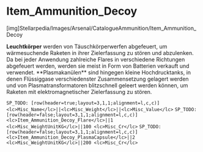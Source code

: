 # Item_Ammunition_Decoy

[img]Stellarpedia/Images/Arsenal/CatalogueAmmunition/Item_Ammunition_Decoy

**Leuchtkörper** werden von Täuschkörperwerfen abgefeuert, um wärmesuchende Raketen in ihrer Zielerfassung zu stören und abzulenken. Da bei jeder Anwendung zahlreiche Flares in verschiedene Richtungen abgefeuert werden, werden sie meist in Form von Batterien verkauft und verwendet. \*\*Plasmakanülen\*\* sind hingegen kleine Hochdrucktanks, in denen Flüssiggase verschiedenster Zusammensetzung gelagert werden und von Plasmatransformatoren blitzschnell geleert werden können, um Raketen mit elektromagnetischer Zielerfassung zu stören.

`SP_TODO: [row(header=true;layout=3,1,1;alignment=l,c,c)]<lc>Misc_Name</lc>||<lc>Misc_Weight</lc>||<lc>Misc_Value</lc>`
`SP_TODO: [row(header=false;layout=3,1,1;alignment=l,c,c)]<lc>Item_Ammunition_Decoy_Flare</lc>||1 <lc>Misc_WeightUnitKG</lc>||100 <lc>Misc_Cr</lc>`
`SP_TODO: [row(header=false;layout=3,1,1;alignment=l,c,c)]<lc>Item_Ammunition_Decoy_PlasmaCapsule</lc>||2 <lc>Misc_WeightUnitKG</lc>||200 <lc>Misc_Cr</lc>`

